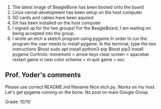 1. The latest image of BeagleBone has been booted onto the board
2. Linux cernal development has been setup on the host computer
3. SD cards and cables have been aquired
4. Git has been installed on the host computer
5. I signed up for the two groups! For the BeagleBoard, I am waiting on being accepted into the group.
6. I wrote an etch a sketch program using pygame
	In order to run the program the user needs to install pygame. In the terminal, type the two instructions
		$host sudo apt install python3-pip
		$host pip3 install pygame
	Controls:
		movement = arrow keys
		clear screen = spacebar
		restart game in new color scheme = m
		quit game = esc


## Prof. Yoder's comments

Please use correct README.md filename
Nice etch.py.  Works on my host.
Let's get pygame running on the bone.
No post on main Google Group

Grade:  10/10